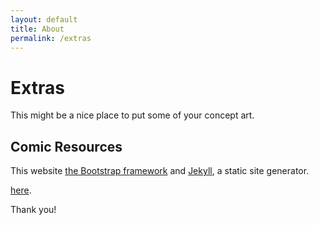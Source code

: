 ```yaml
---
layout: default
title: About
permalink: /extras
---
```

# Extras

This might be a nice place to put some of your concept art.

## Comic Resources
This website [the Bootstrap framework](http://getbootstrap.com/)
and [Jekyll](https://jekyllrb.com/), a static site generator.

[here](https://github.com/peahatlanding/Webcomic-Jekyll-Theme).

Thank you!
